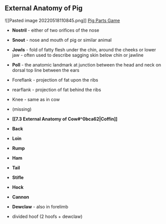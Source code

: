 ## External Anatomy of Pig
![[Pasted image 20220518110845.png]]
[Pig Parts Game](https://www.purposegames.com/game/pig-parts)
- **Nostril** - either of two orifices of the nose 
- **Snout** - nose and mouth of pig or similar animal
- **Jowls** - fold of fatty flesh under the chin, around the cheeks or lower jaw - often used to describe sagging skin below chin or jawline
- **Poll** - the anatomic landmark at junction between the head and neck on dorsal top line between the ears
- Foreflank - projection of fat upon the ribs
- rearflank - projection of fat behind the ribs
- Knee - same as in cow
- (missing)
- **[[7.3 External Anatomy of Cow#^0bca62|Coffin]]**
- **Back**
- **Loin**
- **Rump**
- **Ham**
- **Tail**
- **Stifle**
- **Hock**
- **Cannon**
- **Dewclaw** - also in forelimb 

- divided hoof (2 hoofs + dewclaw)